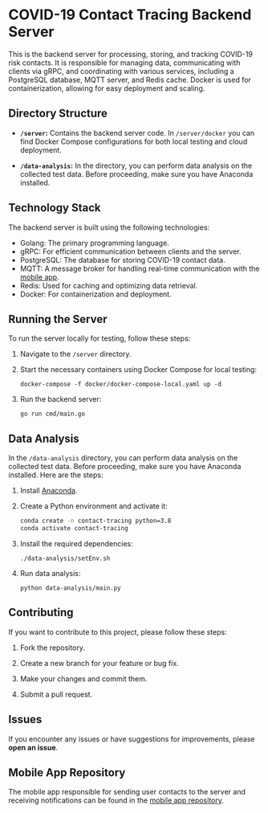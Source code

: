 # COVID-19 Contact Tracing Backend Server

This is the backend server for processing, storing, and tracking COVID-19 risk contacts. It is responsible for managing data, communicating with clients via gRPC, and coordinating with various services, including a PostgreSQL database, MQTT server, and Redis cache. Docker is used for containerization, allowing for easy deployment and scaling.

## Directory Structure

- **`/server`:** Contains the backend server code. In `/server/docker` you can find Docker Compose configurations for both local testing and cloud deployment.

- **`/data-analysis`:** In the directory, you can perform data analysis on the collected test data. Before proceeding, make sure you have Anaconda installed. 

## Technology Stack

The backend server is built using the following technologies:

-   Golang: The primary programming language.
-   gRPC: For efficient communication between clients and the server.
-   PostgreSQL: The database for storing COVID-19 contact data.
-   MQTT: A message broker for handling real-time communication with the [mobile app](https://github.com/mikaellafs/tcc-contact-tracing-mobile).
-   Redis: Used for caching and optimizing data retrieval.
-   Docker: For containerization and deployment.

## Running the Server

To run the server locally for testing, follow these steps:

1.  Navigate to the `/server` directory.
    
2.  Start the necessary containers using Docker Compose for local testing:
    ```
    docker-compose -f docker/docker-compose-local.yaml up -d
    ```
    
4.  Run the backend server:
    ```
    go run cmd/main.go
    ```
    

## Data Analysis

In the `/data-analysis` directory, you can perform data analysis on the collected test data. Before proceeding, make sure you have Anaconda installed. Here are the steps:

1.  Install [Anaconda](https://docs.anaconda.com/free/anaconda/install/index.html).
    
2.  Create a Python environment and activate it:
    ```bash
    conda create -n contact-tracing python=3.8
    conda activate contact-tracing
    ```
    
3.  Install the required dependencies:
    ```
    ./data-analysis/setEnv.sh
    ```
    
4.  Run data analysis:
    ```
    python data-analysis/main.py
    ```
    

## Contributing

If you want to contribute to this project, please follow these steps:

1.  Fork the repository.
    
2.  Create a new branch for your feature or bug fix.
    
3.  Make your changes and commit them.
    
4.  Submit a pull request.
    

## Issues

If you encounter any issues or have suggestions for improvements, please **open an issue**.

## Mobile App Repository

The mobile app responsible for sending user contacts to the server and receiving notifications can be found in the [mobile app repository](https://github.com/mikaellafs/tcc-contact-tracing-mobile).
